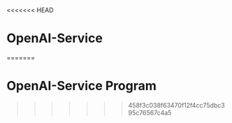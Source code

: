 <<<<<<< HEAD
# OpenAI-Service 
=======
# OpenAI-Service Program  
>>>>>>> 458f3c038f63470f12f4cc75dbc395c76567c4a5
